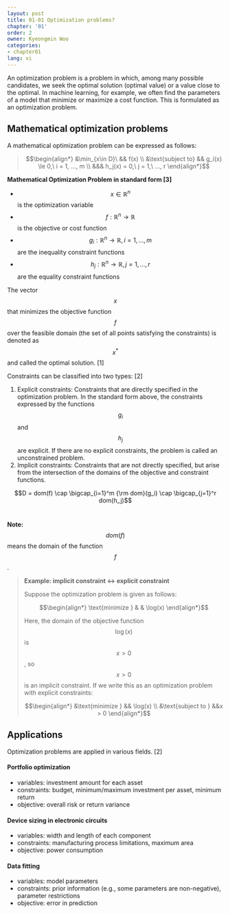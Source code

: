 ```yaml
---
layout: post
title: 01-01 Optimization problems?
chapter: '01'
order: 2
owner: Kyeongmin Woo
categories:
- chapter01
lang: vi
---
```


An optimization problem is a problem in which, among many possible candidates, we seek the optimal solution (optimal value) or a value close to the optimal. In machine learning, for example, we often find the parameters of a model that minimize or maximize a cost function. This is formulated as an optimization problem.


## Mathematical optimization problems
A mathematical optimization problem can be expressed as follows:

>$$\begin{align*} 
>&\min_{x\in D}\ && f(x) \\
>&\text{subject to} && g_i(x) \le 0,\ i = 1, ..., m \\
>&&& h_j(x) = 0,\ j = 1,\ ..., r
>\end{align*}$$

**Mathematical Optimization Problem in standard form [3]**

* $$x \in \mathbb{R}^n$$ is the optimization variable
* $$f: \mathbb{R}^n \rightarrow \mathbb{R}$$ is the objective or cost function
* $$g_i: \mathbb{R}^n \rightarrow \mathbb{R}, i = 1, ..., m$$ are the inequality constraint functions
* $$h_j: \mathbb{R}^n \rightarrow \mathbb{R}, j = 1, ..., r$$ are the equality constraint functions

The vector $$x$$ that minimizes the objective function $$f$$ over the feasible domain (the set of all points satisfying the constraints) is denoted as $$x^*$$ and called the optimal solution. [1]

Constraints can be classified into two types: [2]

1. Explicit constraints: Constraints that are directly specified in the optimization problem. In the standard form above, the constraints expressed by the functions $$g_i$$ and $$h_j$$ are explicit. If there are no explicit constraints, the problem is called an unconstrained problem.
2. Implicit constraints: Constraints that are not directly specified, but arise from the intersection of the domains of the objective and constraint functions.

$$D = dom(f) \cap \bigcap_{i=1}^m {\rm dom}(g_i) \cap \bigcap_{j=1}^r dom(h_j)$$<br/>

**Note:** $$dom(f)$$ means the domain of the function $$f$$.

>**Example: implicit constraint ↔ explicit constraint**
>
>Suppose the optimization problem is given as follows:
>
>$$\begin{align*} \text{minimize } & & \log(x) \end{align*}$$
>
>Here, the domain of the objective function $$\log(x)$$ is $$x > 0$$, so $$x > 0$$ is an implicit constraint. If we write this as an optimization problem with explicit constraints:
>
>$$\begin{align*} &\text{minimize } && \log(x) \\ &\text{subject to } &&x > 0 \end{align*}$$

## Applications

Optimization problems are applied in various fields. [2]

#### Portfolio optimization
* variables: investment amount for each asset
* constraints: budget, minimum/maximum investment per asset, minimum return
* objective: overall risk or return variance

#### Device sizing in electronic circuits
* variables: width and length of each component
* constraints: manufacturing process limitations, maximum area
* objective: power consumption

#### Data fitting
* variables: model parameters
* constraints: prior information (e.g., some parameters are non-negative), parameter restrictions
* objective: error in prediction
